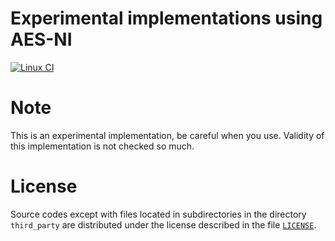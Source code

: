 Experimental implementations using AES-NI
====

[![Linux CI](https://github.com/tell/aes-ni/workflows/Linux%20CI/badge.svg?branch=develop)](https://github.com/tell/aes-ni/actions?query=workflow%3A%22Linux+CI%22)

# Note

This is an experimental implementation, be careful when you use. Validity of this implementation is not checked so much.

# License

Source codes except with files located in subdirectories in the directory `third_party` are distributed under the license described in the file [`LICENSE`](./LICENSE).
